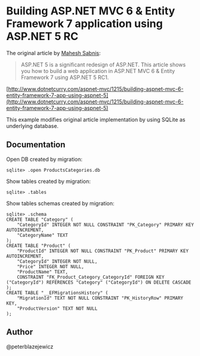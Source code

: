 # Building ASP.NET MVC 6 & Entity Framework 7 application using ASP.NET 5 RC

The original article by [Mahesh Sabnis](http://www.dotnetcurry.com/author/mahesh-sabnis):

> ASP.NET 5 is a significant redesign of ASP.NET. This article shows you how to build a web application in ASP.NET MVC 6 & Entity Framework 7 using ASP.NET 5 RC1.  

[http://www.dotnetcurry.com/aspnet-mvc/1215/building-aspnet-mvc-6-entity-framework-7-app-using-aspnet-5](http://www.dotnetcurry.com/aspnet-mvc/1215/building-aspnet-mvc-6-entity-framework-7-app-using-aspnet-5)

This example modifies original article implementation by using SQLite as underlying database.

## Documentation

Open DB created by migration:
```
sqlite> .open ProductsCategories.db 
```

Show tables created by migration:
```
sqlite> .tables
```

Show tables schemas created by migration:
```
sqlite> .schema
CREATE TABLE "Category" (
    "CategoryId" INTEGER NOT NULL CONSTRAINT "PK_Category" PRIMARY KEY AUTOINCREMENT,
    "CategoryName" TEXT
);
CREATE TABLE "Product" (
    "ProductId" INTEGER NOT NULL CONSTRAINT "PK_Product" PRIMARY KEY AUTOINCREMENT,
    "CategoryId" INTEGER NOT NULL,
    "Price" INTEGER NOT NULL,
    "ProductName" TEXT,
    CONSTRAINT "FK_Product_Category_CategoryId" FOREIGN KEY ("CategoryId") REFERENCES "Category" ("CategoryId") ON DELETE CASCADE
);
CREATE TABLE "__EFMigrationsHistory" (
    "MigrationId" TEXT NOT NULL CONSTRAINT "PK_HistoryRow" PRIMARY KEY,
    "ProductVersion" TEXT NOT NULL
);
```
 
## Author

@peterblazejewicz